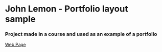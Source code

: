 # John Lemon - Portfolio layout sample
### Project made in a course and used as an example of a portfolio
<a href="https://johnlemon.netlify.app/" target="_blank">Web Page</a>

